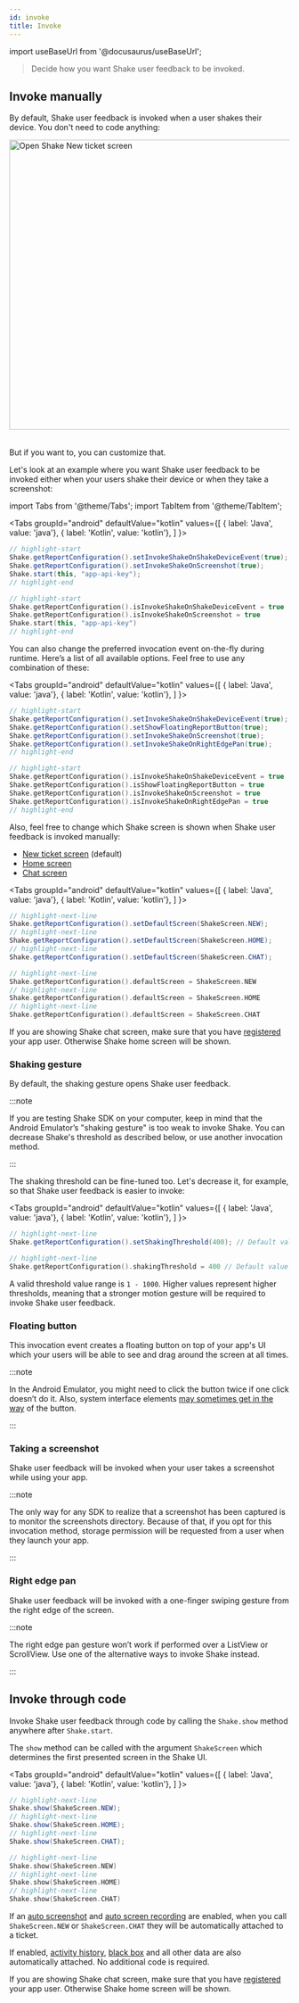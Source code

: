 ```yaml
---
id: invoke
title: Invoke
---
```


import useBaseUrl from '@docusaurus/useBaseUrl';

>Decide how you want Shake user feedback to be invoked.

## Invoke manually
By default, Shake user feedback is invoked when a user shakes their device.
You don't need to code anything:

<table class="media-container mt-40 mb-40">
<img
  alt="Open Shake New ticket screen"
  width="520"
  src={useBaseUrl('img/open-shake-new-ticket-screen.svg')}
/>
</table>

But if you want to, you can customize that.

Let's look at an example where you want Shake user feedback to be invoked either when your users shake their device or when they take a screenshot:

import Tabs from '@theme/Tabs';
import TabItem from '@theme/TabItem';

<Tabs
  groupId="android"
  defaultValue="kotlin"
  values={[
    { label: 'Java', value: 'java'},
    { label: 'Kotlin', value: 'kotlin'},
  ]
}>

<TabItem value="java">

```java title="App.java"
// highlight-start
Shake.getReportConfiguration().setInvokeShakeOnShakeDeviceEvent(true);
Shake.getReportConfiguration().setInvokeShakeOnScreenshot(true);
Shake.start(this, "app-api-key");
// highlight-end
```

</TabItem>

<TabItem value="kotlin">

```kotlin title="App.kt"
// highlight-start
Shake.getReportConfiguration().isInvokeShakeOnShakeDeviceEvent = true
Shake.getReportConfiguration().isInvokeShakeOnScreenshot = true
Shake.start(this, "app-api-key")
// highlight-end
```

</TabItem>
</Tabs>

You can also change the preferred invocation event on-the-fly during runtime.
Here’s a list of all available options. Feel free to use any combination of these:

<Tabs
  groupId="android"
  defaultValue="kotlin"
  values={[
    { label: 'Java', value: 'java'},
    { label: 'Kotlin', value: 'kotlin'},
  ]
}>

<TabItem value="java">

```java title="App.java"
// highlight-start
Shake.getReportConfiguration().setInvokeShakeOnShakeDeviceEvent(true);
Shake.getReportConfiguration().setShowFloatingReportButton(true);
Shake.getReportConfiguration().setInvokeShakeOnScreenshot(true);
Shake.getReportConfiguration().setInvokeShakeOnRightEdgePan(true);
// highlight-end
```

</TabItem>

<TabItem value="kotlin">

```kotlin title="App.kt"
// highlight-start
Shake.getReportConfiguration().isInvokeShakeOnShakeDeviceEvent = true
Shake.getReportConfiguration().isShowFloatingReportButton = true
Shake.getReportConfiguration().isInvokeShakeOnScreenshot = true
Shake.getReportConfiguration().isInvokeShakeOnRightEdgePan = true
// highlight-end
```

</TabItem>
</Tabs>

Also, feel free to change which Shake screen is shown when Shake user feedback is invoked manually:
* [New ticket screen](android/shake-ui/new-ticket-screen.md) (default)
* [Home screen](android/shake-ui/home-screen.md)
* [Chat screen](android/shake-ui/chat-screen.md)

<Tabs
  groupId="android"
  defaultValue="kotlin"
  values={[
    { label: 'Java', value: 'java'},
    { label: 'Kotlin', value: 'kotlin'},
  ]
}>

<TabItem value="java">

```java title="App.java"
// highlight-next-line
Shake.getReportConfiguration().setDefaultScreen(ShakeScreen.NEW);
// highlight-next-line
Shake.getReportConfiguration().setDefaultScreen(ShakeScreen.HOME);
// highlight-next-line
Shake.getReportConfiguration().setDefaultScreen(ShakeScreen.CHAT);
```

</TabItem>

<TabItem value="kotlin">

```kotlin title="App.kt"
// highlight-next-line
Shake.getReportConfiguration().defaultScreen = ShakeScreen.NEW
// highlight-next-line
Shake.getReportConfiguration().defaultScreen = ShakeScreen.HOME
// highlight-next-line
Shake.getReportConfiguration().defaultScreen = ShakeScreen.CHAT
```

</TabItem>
</Tabs>

If you are showing Shake chat screen, make sure that you have [registered](/android/users/register-user) your app user. Otherwise Shake home screen will be shown.

### Shaking gesture
By default, the shaking gesture opens Shake user feedback.

:::note

If you are testing Shake SDK on your computer, keep in mind that the Android Emulator’s "shaking gesture"
is too weak to invoke Shake. You can decrease Shake's threshold as described below, or use another invocation method.

:::

The shaking threshold can be fine-tuned too. Let's decrease it, for example, so that Shake user feedback is easier to invoke:

<Tabs
  groupId="android"
  defaultValue="kotlin"
  values={[
    { label: 'Java', value: 'java'},
    { label: 'Kotlin', value: 'kotlin'},
  ]
}>

<TabItem value="java">

```java title="App.java"
// highlight-next-line
Shake.getReportConfiguration().setShakingThreshold(400); // Default value is 600.
```

</TabItem>

<TabItem value="kotlin">

```kotlin title="App.kt"
// highlight-next-line
Shake.getReportConfiguration().shakingThreshold = 400 // Default value is 600.
```

</TabItem>
</Tabs>

A valid threshold value range is `1 - 1000`. Higher values represent higher thresholds, meaning that a stronger 
motion gesture will be required to invoke Shake user feedback.

### Floating button
This invocation event creates a floating button on top of your app's UI which your users
will be able to see and drag around the screen at all times.

:::note

In the Android Emulator, you might need to click the button twice if one click doesn’t do it.
Also, system interface elements [may sometimes get in the way](https://help.shakebugs.com/en/articles/3321805-the-report-a-bug-button-is-hidden-behind-an-interface-element) of the button.

:::

### Taking a screenshot
Shake user feedback will be invoked when your user takes a screenshot while using your app.

:::note

The only way for any SDK to realize that a screenshot has been captured is to monitor the screenshots directory.
Because of that, if you opt for this invocation method, storage permission will be requested from a user when they launch your app.

:::

### Right edge pan
Shake user feedback will be invoked with a one-finger swiping gesture from the right edge of the screen.

:::note

The right edge pan gesture won’t work if performed over a ListView or ScrollView.
Use one of the alternative ways to invoke Shake instead.

:::

## Invoke through code
Invoke Shake user feedback through code by calling the `Shake.show` method anywhere after `Shake.start`.

The `show` method can be called with the argument `ShakeScreen` which determines the first presented screen in the Shake UI.

<Tabs
  groupId="android"
  defaultValue="kotlin"
  values={[
    { label: 'Java', value: 'java'},
    { label: 'Kotlin', value: 'kotlin'},
  ]
}>

<TabItem value="java">

```java title="MainActivity.java"
// highlight-next-line
Shake.show(ShakeScreen.NEW);
// highlight-next-line
Shake.show(ShakeScreen.HOME);
// highlight-next-line
Shake.show(ShakeScreen.CHAT);
```

</TabItem>

<TabItem value="kotlin">

```kotlin title="MainActivity.kt"
// highlight-next-line
Shake.show(ShakeScreen.NEW)
// highlight-next-line
Shake.show(ShakeScreen.HOME)
// highlight-next-line
Shake.show(ShakeScreen.CHAT)
```

</TabItem>
</Tabs>

If an [auto screenshot](android/configuration-and-data/auto-screenshot.md) and
[auto screen recording](android/configuration-and-data/auto-screen-recording.md) are enabled,
when you call `ShakeScreen.NEW` or `ShakeScreen.CHAT` they will be automatically attached to a ticket.

If enabled, [activity history](android/configuration-and-data/activity-history.md),
[black box](android/configuration-and-data/black-box.md) and all other data are also automatically attached.
No additional code is required.

If you are showing Shake chat screen, make sure that you have [registered](/android/users/register-user) your app user. Otherwise Shake home screen will be shown.
